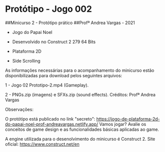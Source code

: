 # Protótipo - Jogo 002  

##Minicurso 2 - Protótipo prático 
##Profª Andrea Vargas - 2021

* Jogo do Papai Noel 

* Desenvolvido no Construct 2 279 64 Bits

* Plataforma 2D 

* Side Scrolling

As informações necessárias para o acompanhamento do minicurso estão disponibilizadas para download pelos seguintes arquivos:

1 - Jogo 02 Prototipo-2.mp4 (Gameplay).

2 - PNGs.zip (imagens) e SFXs.zip (sound effects). Créditos: Profª Andrea Vargas

Observações:

O protótipo está publicado no link "secreto": https://jogo-de-plataforma-2d-do-papai-noel-prof-andreavargas.netlify.app/ Vamos jogar? Avalie os conceitos de game design e as funcionalidades básicas aplicadas ao game.

A engine utilizada para o desenolvimento do minicurso é Construct 2. Site oficial: https://www.construct.net/en
